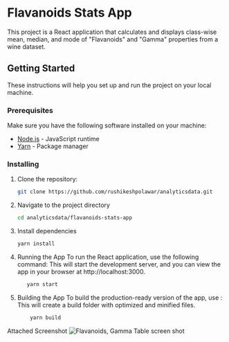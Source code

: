 # Flavanoids Stats App

This project is a React application that calculates and displays class-wise mean, median, and mode of "Flavanoids" and "Gamma" properties from a wine dataset.

## Getting Started

These instructions will help you set up and run the project on your local machine.

### Prerequisites

Make sure you have the following software installed on your machine:

- [Node.js](https://nodejs.org/) - JavaScript runtime
- [Yarn](https://yarnpkg.com/) - Package manager

### Installing

1. Clone the repository:

   ```bash
   git clone https://github.com/rushikeshpolawar/analyticsdata.git

2. Navigate to the project directory
    ```bash
    cd analyticsdata/flavanoids-stats-app

3. Install dependencies
    ```bash
    yarn install

4. Running the App
    To run the React application, use the following command:
    This will start the development server, and you can view the app in your browser at http://localhost:3000.
     ```bash
        yarn start  

5. Building the App
    To build the production-ready version of the app, use : 
    This will create a build folder with optimized and minified files.
    ```bash
        yarn build

Attached Screenshot
  ![Flavanoids, Gamma Table screen shot](image.png)  

